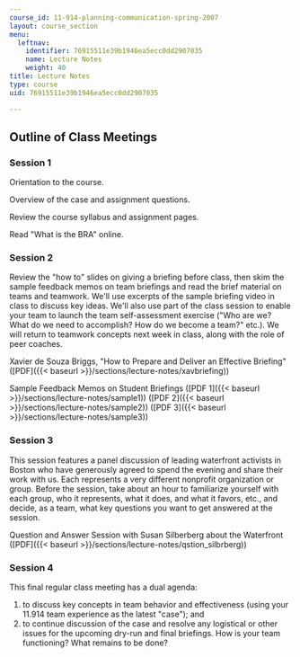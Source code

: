 ```yaml
---
course_id: 11-914-planning-communication-spring-2007
layout: course_section
menu:
  leftnav:
    identifier: 76915511e39b1946ea5ecc0dd2907035
    name: Lecture Notes
    weight: 40
title: Lecture Notes
type: course
uid: 76915511e39b1946ea5ecc0dd2907035

---
```


Outline of Class Meetings
-------------------------

### Session 1

Orientation to the course.

Overview of the case and assignment questions.

Review the course syllabus and assignment pages.

Read "What is the BRA" online.

### Session 2

Review the "how to" slides on giving a briefing before class, then skim the sample feedback memos on team briefings and read the brief material on teams and teamwork. We'll use excerpts of the sample briefing video in class to discuss key ideas. We'll also use part of the class session to enable your team to launch the team self-assessment exercise ("Who are we? What do we need to accomplish? How do we become a team?" etc.). We will return to teamwork concepts next week in class, along with the role of peer coaches.

Xavier de Souza Briggs, "How to Prepare and Deliver an Effective Briefing" ([PDF]({{< baseurl >}}/sections/lecture-notes/xavbriefing))

Sample Feedback Memos on Student Briefings ([PDF 1]({{< baseurl >}}/sections/lecture-notes/sample1)) ([PDF 2]({{< baseurl >}}/sections/lecture-notes/sample2)) ([PDF 3]({{< baseurl >}}/sections/lecture-notes/sample3))

### Session 3

This session features a panel discussion of leading waterfront activists in Boston who have generously agreed to spend the evening and share their work with us. Each represents a very different nonprofit organization or group. Before the session, take about an hour to familiarize yourself with each group, who it represents, what it does, and what it favors, etc., and decide, as a team, what key questions you want to get answered at the session.

Question and Answer Session with Susan Silberberg about the Waterfront ([PDF]({{< baseurl >}}/sections/lecture-notes/qstion_silbrberg))

### Session 4

This final regular class meeting has a dual agenda:

1.  to discuss key concepts in team behavior and effectiveness (using your 11.914 team experience as the latest "case"); and
2.  to continue discussion of the case and resolve any logistical or other issues for the upcoming dry-run and final briefings. How is your team functioning? What remains to be done?